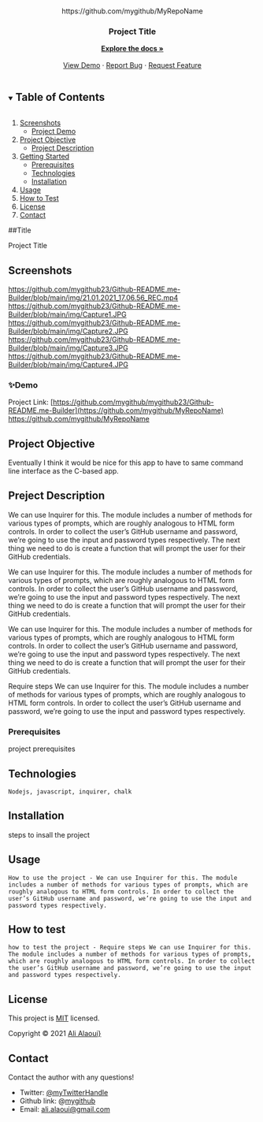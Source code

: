 
<!-- PROJECT LOGO -->
<br />
<p align="center">
  https://github.com/mygithub/MyRepoName
  <br />
   

  <h3 align="center">Project Title</h3>

  <p align="center">
    <a href="https://github.com/mygithub/MyRepoName"><strong>Explore the docs »</strong></a>
    <br />
    <br />
    <a href="https://github.com/mygithub/MyRepoName">View Demo</a>
    ·
    <a href="https://github.com/mygithub/MyRepoName/issues">Report Bug</a>
    ·
    <a href="https://github.com/mygithub/MyRepoName/issues">Request Feature</a>
  </p>
</p>



<!-- TABLE OF CONTENTS -->
<details open="open">
  <summary><h2 style="display: inline-block">Table of Contents</h2></summary>
  <ol>
    <li>
      <a href="#Screenshot">Screenshots</a>
      <ul>
        <li><a href="#Demo">Project Demo</a></li>
      </ul>
    </li>
    <li>
      <a href="#Short-Description">Project Objective</a>
      <ul>
        <li><a href="#Project-Description">Project Description</a></li>
      </ul>
    </li>
    <li>
      <a href="#getting-started">Getting Started</a>
      <ul>
        <li><a href="#prerequisites">Prerequisites</a></li>
        <li><a href="#Technologies">Technologies</a></li>
        <li><a href="#installation">Installation</a></li>
      </ul>
    </li>
    <li><a href="#usage">Usage</a></li>
    <li><a href="#How-to-test">How to Test</a></li>
    <li><a href="#license">License</a></li>
    <li><a href="#contact">Contact</a></li>
  </ol>
</details>

##Title

Project Title

## Screenshots
https://github.com/mygithub23/Github-README.me-Builder/blob/main/img/21.01.2021_17.06.56_REC.mp4
https://github.com/mygithub23/Github-README.me-Builder/blob/main/img/Capture1.JPG
https://github.com/mygithub23/Github-README.me-Builder/blob/main/img/Capture2.JPG
https://github.com/mygithub23/Github-README.me-Builder/blob/main/img/Capture3.JPG
https://github.com/mygithub23/Github-README.me-Builder/blob/main/img/Capture4.JPG

### ✨Demo

Project Link: [https://github.com/mygithub/mygithub23/Github-README.me-Builder](https://github.com/mygithub/MyRepoName)
https://github.com/mygithub/MyRepoName<br>



<!-- ABOUT THE PROJECT -->

## Project Objective
  Eventually I think it would be nice for this app to have to same command line interface as the C-based app.

## Preject Description

We can use Inquirer for this. The module includes a number of methods for various types of prompts, which are roughly analogous to HTML form controls. In order to collect the user’s GitHub username and password, we’re going to use the input and password types respectively.
The next thing we need to do is create a function that will prompt the user for their GitHub credentials.

We can use Inquirer for this. The module includes a number of methods for various types of prompts, which are roughly analogous to HTML form controls. In order to collect the user’s GitHub username and password, we’re going to use the input and password types respectively.
The next thing we need to do is create a function that will prompt the user for their GitHub credentials.

We can use Inquirer for this. The module includes a number of methods for various types of prompts, which are roughly analogous to HTML form controls. In order to collect the user’s GitHub username and password, we’re going to use the input and password types respectively.
The next thing we need to do is create a function that will prompt the user for their GitHub credentials.

Require steps We can use Inquirer for this. The module includes a number of methods for various types of prompts, which are roughly analogous to HTML form controls. In order to collect the user’s GitHub username and password, we’re going to use the input and password types respectively.

### Prerequisites
project prerequisites

## Technologies 
```
Nodejs, javascript, inquirer, chalk
```

## Installation
steps to insall the project

## Usage 
```
How to use the project - We can use Inquirer for this. The module includes a number of methods for various types of prompts, which are roughly analogous to HTML form controls. In order to collect the user’s GitHub username and password, we’re going to use the input and password types respectively.
```

## How to test
```
how to test the project - Require steps We can use Inquirer for this. The module includes a number of methods for various types of prompts, which are roughly analogous to HTML form controls. In order to collect the user’s GitHub username and password, we’re going to use the input and password types respectively. 
```

<!-- LICENSE -->
## License
This project is [MIT](https://choosealicense.com/licenses/MIT/) licensed.<br />

  Copyright © 2021 [Ali Alaoui}](https://github.com/mygithub})
  


<!-- CONTACT -->
## Contact
Contact the author with any questions!<br>
* Twitter:      [@myTwitterHandle](https://twitter.com/@myTwitterHandle)
* Github link:  @[mygithub](https://github.com/mygithub)<br>
* Email:        ali.alaoui@gmail.com
